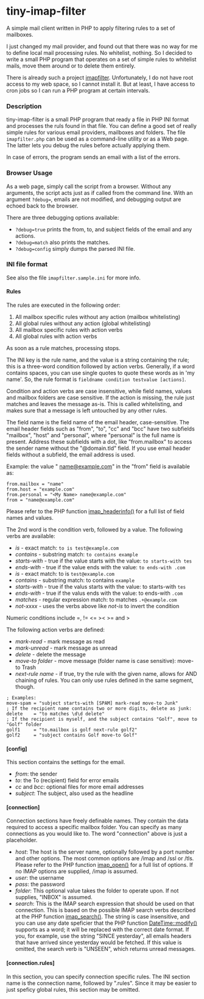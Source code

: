# tiny-imap-filter

A simple mail client written in PHP to apply filtering rules to a set of mailboxes.

I just changed my mail provider, and found out that there was no way for me to define local mail processing rules. No whitelist, nothing. So I decided to write
a small PHP program that operates on a set of simple rules to whitelist mails, move them around or to delete them entirely.

There is already such a project [imapfilter](https://github.com/lefcha/imapfilter). Unfortunately, I do not have root access to my web space, so I cannot install it. But at least, I have access to cron jobs so I can run a PHP program at certain intervals.

### Description

tiny-imap-filter is a small PHP program that ready a file in PHP INI format and processes the ruls found in that file. You can define a good set of really simple
rules for various email providers, mailboxes and folders. The file `imapfilter.php` can be used as a command-line utility or as a Web page. The latter lets you debug the rules before actually applying them.

In case of errors, the program sends an email with a list of the errors.

### Browser Usage

As a web page, simply call the script from a browser. Without any arguments, the script acts just as if called from the command line. With an argument `?debug=`,
emails are not modified, and debugging output are echoed back to the browser.

There are three debugging options available:

- `?debug=true` prints the from, to, and subject fields of the email and any actions.
- `?debug=match` also prints the matches.
- `?debug=config` simply dumps the parsed INI file.

### INI file format

See also the file `imapfilter.sample.ini` for more info.

#### Rules
The rules are executed in the following order:
1) All mailbox specific rules without any action (mailbox whitelisting)
2) All global rules without any action (global whitelisting)
3) All mailbox specific rules with action verbs
4) All global rules with action verbs

As soon as a rule matches, processing stops.

The INI key is the rule name, and the value is a string containing the rule; this is a three-word condition followed by action verbs. Generally, if a word contains spaces, you can use single quotes to quote these words as in 'my name'. So, the rule format is `fieldname condition testvalue [actions]`.

Condition and action verbs are case insensitive, while field names, values and mailbox folders are case sensitive. If the action is missing, the rule just matches and leaves the message as-is. This is called whitelisting, and makes sure that a message is left untouched by any other rules.

The field name is the field name of the email header, case-sensitive. The email header fields such as "from", "to", "cc" and "bcc" have two subfields "mailbox", "host" and "personal", where "personal" is the full name is present. Address these subfields with a dot, like "from.mailbox" to access the sender name without the  "@domain.tld" field. If you use email header fields without a subfield, the email address is used.

Example: the value "<My Name> name@example.com" in the "from" field is available as:
```
from.mailbox = "name"
from.host = "example.com"
from.personal = "<My Name> name@example.com"
from = "name@example.com"
```
Please refer to the PHP function [imap_headerinfo()](http://php.net/manual/en/function.imap-headerinfo.php) for a full list of field names and values.

The 2nd word is the condition verb, followed by a value. The following verbs are available:
- *is* - exact match: `to is test@example.com`
- *contains* - substring match: `to contains example`
- *starts-with* - true if the value starts with the value: `to starts-with tes`
- *ends-with* - true if the value ends with the value: `to ends-with .com`
- *is* - exact match: to is `test@example.com`
- *contains* - substring match: to contains `example`
- *starts-with* - true if the valus starts with the value: to starts-with `tes`
- *ends-with* - true if the valus ends with the value: to ends-with `.com`
- *matches* - regular expression match: to matches `.+@example.com`
- *not-xxxx* - uses the verbs above like *not-is* to invert the condition

Numeric conditions include =, != <= >< >= and >

The following action verbs are defined:
- *mark-read* - mark message as read
- *mark-unread* - mark message as unread
- *delete* - delete the message
- *move-to folder* - move message (folder name is case sensitive): move-to Trash
- *next-rule name* - if true, try the rule with the given name, allows for AND chaining  of rules. You can only use rules defined in the same segment, though.
```
; Examples:
move-spam = "subject starts-with [SPAM] mark-read move-to Junk"
; If the recipient name contains two or more digits, delete as junk:
delete    = "to matches \d\d delete"
; If the recipient is myself, and the subject contains "Golf", move to "Golf" folder
golf1     = "to.mailbox is golf next-rule golf2"
golf2     = "subject contains Golf move-to Golf"
```
#### [config]

This section contains the settings for the email.

- *from*: the sender
- *to*: the To (recipient) field for error emails
- *cc* and *bcc*: optional files for more email addresses
- *subject*: The subject, also used as the headline

#### [connection]

Connection sections have freely definable names. They contain the data required to access a specific mailbox folder. You can specify as many connections as you would like to. The word "connection" above is just a placeholder.
- *host*: The host is the server name, optionally followed by a port number and other options. The most common options are /imap and /ssl or /tls. Please refer to the PHP function [imap_open()](http://php.net/manual/en/function.imap-open.php) for a full list of options. If no IMAP options are supplied, /imap is assumed.
- *user*: the username
- *pass*: the password
- *folder*: This optional value takes the folder to operate upon. If not supplies, "INBOX" is assumed.
- *search*: This is the IMAP search expression that should be used on that connection. This is based on the possible IMAP search verbs described at the PHP function [imap_search()](http://php.net/manual/en/function.imap-search.php). The string is case insensitive, and you can use any date speficier that the PHP function [DateTime::modify()](http://php.net/manual/en/datetime.modify.php) supports as a word; it will be replaced with the correct date format. If you, for example, use the string "SINCE yesterday", all emails headers that have arrived since yesterday would be fetched. If this value is omitted, the search verb is "UNSEEN", which returns unread messages.

#### [connection.rules]

In this section, you can specify connection specific rules. The INI section name is the connection name, followed by ".rules". Since it may be easier to just speficy global rules, this section may be omitted.
